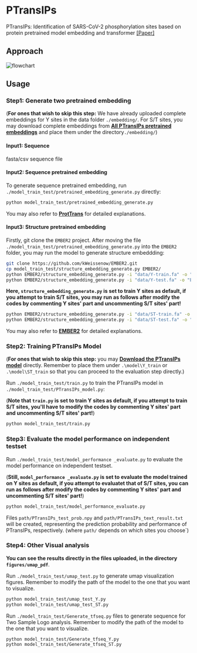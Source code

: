 # PTransIPs

PTransIPs: Identification of SARS-CoV-2 phosphorylation sites based on protein pretrained model embedding and transformer [[Paper]](https://arxiv.org/abs/2308.05115)



## Approach

![flowchart](flowchart.png)

## Usage



### Step1: Generate two pretrained embedding

(**For ones that wish to skip this step:** We have already uploaded complete embeddings for Y sites in the data folder `./embedding/`. For S/T sites, you may download complete embeddings from [**All PTransIPs pretrained embeddings**](https://1drv.ms/f/s!AqzWnkSOWHpvhxMUDCjM9KFpz50O?e=N23jEn) and place them under the directory`./embedding/`)


#### Input1: Sequence

fasta/csv sequence file

#### Input2: Sequence pretrained embedding

To generate sequence pretrained embedding, run `./model_train_test/pretrained_embedding_generate.py` directly:

```bash
python model_train_test/pretrained_embedding_generate.py
```

You may also refer to **[ProtTrans](https://github.com/agemagician/ProtTrans)** for detailed explanations.

#### Input3: Structure pretrained embedding

Firstly, git clone the `EMBER2` project. After moving the file `./model_train_test/pretrained_embedding_generate.py` into the `EMBER2` folder, you may run the model to generate structure embeddding:

```bash
git clone https://github.com/kWeissenow/EMBER2.git
cp model_train_test/structure_embedding_generate.py EMBER2/
python EMBER2/structure_embedding_generate.py -i "data/Y-train.fa" -o "EMBER2/output"
python EMBER2/structure_embedding_generate.py -i "data/Y-test.fa" -o "EMBER2/output"
```
**Here, `structure_embedding_generate.py` is set to train Y sites as default, if you attempt to train S/T sites, you may run as follows after modify the codes by commenting Y sites' part and uncommenting S/T sites' part!**

```bash
python EMBER2/structure_embedding_generate.py -i "data/ST-train.fa" -o "EMBER2/output"
python EMBER2/structure_embedding_generate.py -i "data/ST-test.fa" -o "EMBER2/output"
```

You may also refer to **[EMBER2](https://github.com/kWeissenow/EMBER2)** for detailed explanations.



### Step2: Training PTransIPs Model

(**For ones that wish to skip this step:** you may [**Download the PTransIPs model**](https://1drv.ms/f/s!AqzWnkSOWHpvhxMUDCjM9KFpz50O?e=N23jEn) directly. Remember to place them under `.\model\Y_train` or `.\model\ST_train` so that you can proceed to the evaluation step directly.)

Run `./model_train_test/train.py` to train the PTransIPs model in `./model_train_test/PTransIPs_model.py`:

(**Note that `train.py` is set to train Y sites as default, if you attempt to train S/T sites, you'll have to modify the codes by commenting Y sites' part and uncommenting S/T sites' part!**)

```bash
python model_train_test/train.py
```



### Step3: Evaluate the model performance on independent testset

Run `./model_train_test/model_performance _evaluate.py` to evaluate the model performance on independent testset.

(**Still, `model_performance _evaluate.py` is set to evaluate the model trained on Y sites as default, if you attempt to evaluatet that of S/T sites, you can run as follows after modify the codes by commenting Y sites' part and uncommenting S/T sites' part!**)

```bash
python model_train_test/model_performance_evaluate.py
```

Files `path/PTransIPs_test_prob.npy` and `path/PTransIPs_text_result.txt` will be created, representing the prediction probability and performance of PTransIPs, respectively. (where `path/` depends on which sites you choose`)



### Step4: Other Visual analysis

**You can see the results directly in the files uploaded, in the directory `figures/umap_pdf`**.

Run `./model_train_test/umap_test.py` to generate umap visualization figures. Remember to modify the path of the model to the one that you want to visualize.

```bash
python model_train_test/umap_test_Y.py
python model_train_test/umap_test_ST.py
```

Run `./model_train_test/Generate_tfseq.py` files to generate sequence for Two Sample Logo analysis. Remember to modify the path of the model to the one that you want to visualize.

```bash
python model_train_test/Generate_tfseq_Y.py
python model_train_test/Generate_tfseq_ST.py
```



